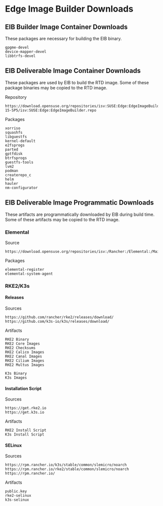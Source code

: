 # Edge Image Builder Downloads

## EIB Builder Image Container Downloads

These packages are necessary for building the EIB binary.
```
gpgme-devel
device-mapper-devel
libbtrfs-devel
```

## EIB Deliverable Image Container Downloads

These packages are used by EIB to build the RTD image. Some of these package binaries may be copied to the RTD image.

Repository
```
https://download.opensuse.org/repositories/isv:SUSE:Edge:EdgeImageBuilder/SLE-15-SP5/isv:SUSE:Edge:EdgeImageBuilder.repo
```
Packages
```
xorriso
squashfs
libguestfs
kernel-default
e2fsprogs
parted
gptfdisk
btrfsprogs
guestfs-tools
lvm2
podman
createrepo_c
helm
hauler
nm-configurator 
```

## EIB Deliverable Image Programmatic Downloads

These artifacts are programmatically downloaded by EIB during build time. Some of these artifacts may be copied to the RTD image.

### Elemental
Source
```
https://download.opensuse.org/repositories/isv:/Rancher:/Elemental:/Maintenance:/5.5/standard/
```
Packages
```
elemental-register
elemental-system-agent
```

### RKE2/K3s
#### Releases 

Sources
```
https://github.com/rancher/rke2/releases/download/
https://github.com/k3s-io/k3s/releases/download/
```
Artifacts
```
RKE2 Binary
RKE2 Core Images
RKE2 Checksums
RKE2 Calico Images
RKE2 Canal Images
RKE2 Cilium Images
RKE2 Multus Images

K3s Binary
K3s Images
```

#### Installation Script

Sources
```
https://get.rke2.io
https://get.k3s.io
```
Artifacts
```
RKE2 Install Script
K3s Install Script
```

#### SELinux

Sources
```
https://rpm.rancher.io/k3s/stable/common/slemicro/noarch
https://rpm.rancher.io/rke2/stable/common/slemicro/noarch
https://rpm.rancher.io/
```
Artifacts
```
public.key
rke2-selinux
k3s-selinux
```
